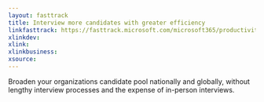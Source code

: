 ```yaml
---
layout: fasttrack
title: Interview more candidates with greater efficiency
linkfasttrack: https://fasttrack.microsoft.com/microsoft365/productivitylibrary/Interview-more-candidates-with-greater-efficiency 
xlinkdev: 
xlink: 
xlinkbusiness: 
xsource: 
---
```

Broaden your organizations candidate pool nationally and globally, without lengthy interview processes and the expense of in-person interviews.